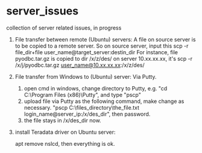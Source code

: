 # server_issues
collection of server related issues, in progress

1. File transfer between remote (Ubuntu) servers:
   A file on source server is to be copied to a remote server. So on source server, input this
   scp -r file_dir+file user_name@target_server:destin_dir
   For instance, file pyodbc.tar.gz is copied to dir /x/z/des/ on server 10.xx.xx.xx, it's
   scp -r /x/j/pyodbc.tar.gz user_name@10.xx.xx.xx:/x/z/des/

2. File transfer from Windows to (Ubuntu) server:
   Via Putty.
   1) open cmd in windows, change directory to Putty, e.g. "cd C:\Program Files (x86)\Putty\", and type "pscp"
   2) upload file via Putty as the following command, make change as necessary.
   "pscp C:\files_directory\the_file.txt login_name@server_ip:/x/des_dir", then password.
   3) the file stays in /x/des_dir now.
   
3. install Teradata driver on Ubuntu server:
   
   apt remove nslcd, then everything is ok.
